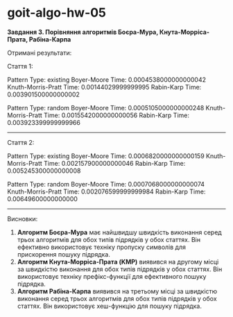 # goit-algo-hw-05

**Завдання 3. Порівняння алгоритмів Боєра-Мура, **Кнута-Морріса-Прата**, **Рабіна-Карпа****

Отримані результати:

Стаття 1:

Pattern Type: existing
Boyer-Moore Time: 0.0004538000000000042
Knuth-Morris-Pratt Time: 0.00144029999999995
Rabin-Karp Time: 0.003901500000000002

Pattern Type: random
Boyer-Moore Time: 0.0005105000000000248
Knuth-Morris-Pratt Time: 0.0015542000000000056
Rabin-Karp Time: 0.003923399999999966

---

Стаття 2:

Pattern Type: existing
Boyer-Moore Time: 0.0006820000000000159
Knuth-Morris-Pratt Time: 0.002157900000000046
Rabin-Karp Time: 0.005245300000000008

Pattern Type: random
Boyer-Moore Time: 0.0007068000000000074
Knuth-Morris-Pratt Time: 0.002076599999999984
Rabin-Karp Time: 0.00649600000000000

---

Висновки:

1. **Алгоритм Боєра-Мура** має найшвидшу швидкість виконання серед трьох алгоритмів для обох типів підрядків у обох статтях. Він ефективно використовує техніку пропуску символів для прискорення пошуку підрядка.
2. **Алгоритм Кнута-Морріса-Прата (KMP)** виявився на другому місці за швидкістю виконання для обох типів підрядків у обох статтях. Він використовує техніку префікс-функції для ефективного пошуку підрядка.
3. **Алгоритм Рабіна-Карпа** виявився на третьому місці за швидкістю виконання серед трьох алгоритмів для обох типів підрядків у обох статтях. Він використовує хеш-функцію для пошуку підрядка.
